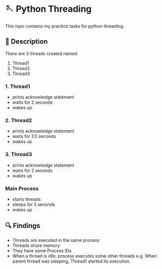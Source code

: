 # 🪡 Python Threading
This repo contains my practice tasks for python threading.

## 📄 Description 

There are 3 threads created named
1. Thread1
2. Thread2
3. Thread3

### 1. Thread1
- prints acknowledge statement
- waits for 2 seconds
- wakes up

### 2. Thread2
- prints acknowledge statement
- waits for 1/2 seconds
- wakes up

### 3. Thread3
- prints acknowledge statement
- waits for 2 seconds
- wakes up 

### Main Process
- starts threads 
- sleeps for 5 seconds
- wakes up

## 🔍 Findings
- Threads are executed in the same process
- Threads share memory
- They have same Process IDs
- When a thread is idle, process executes some other threads e.g. When parent thread was sleeping, Thread1 started its execution. 


